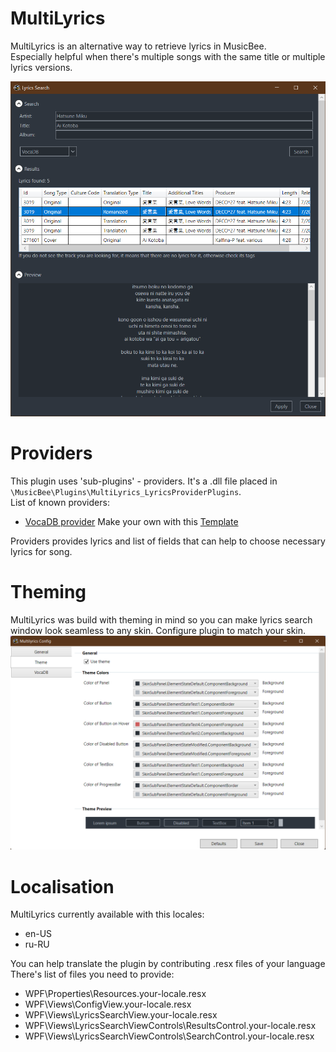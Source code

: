 # MultiLyrics
MultiLyrics is an alternative way to retrieve lyrics in MusicBee.  
Especially helpful when there's multiple songs with the same title or multiple lyrics versions.  

![Screenshot](scr.png)

# Providers

This plugin uses 'sub-plugins' - providers. It's a .dll file placed in `\MusicBee\Plugins\MultiLyrics_LyricsProviderPlugins`.  
List of known providers:
 - [VocaDB provider](https://github.com/PetrK39/VocaDBMultiLyricsProvider)
Make your own with this [Template](https://github.com/PetrK39/MultiLyricsTemplateProvider)

Providers provides lyrics and list of fields that can help to choose necessary lyrics for song.

# Theming

MultiLyrics was build with theming in mind so you can make lyrics search window look seamless to any skin.
Configure plugin to match your skin.  
![Screenshot2](scr2.png)

# Localisation

MultiLyrics currently available with this locales:
 - en-US
 - ru-RU
 
You can help translate the plugin by contributing .resx files of your language
There's list of files you need to provide:
 - WPF\Properties\Resources.your-locale.resx
 - WPF\Views\ConfigView.your-locale.resx
 - WPF\Views\LyricsSearchView.your-locale.resx
 - WPF\Views\LyricsSearchViewControls\ResultsControl.your-locale.resx
  - WPF\Views\LyricsSearchViewControls\SearchControl.your-locale.resx